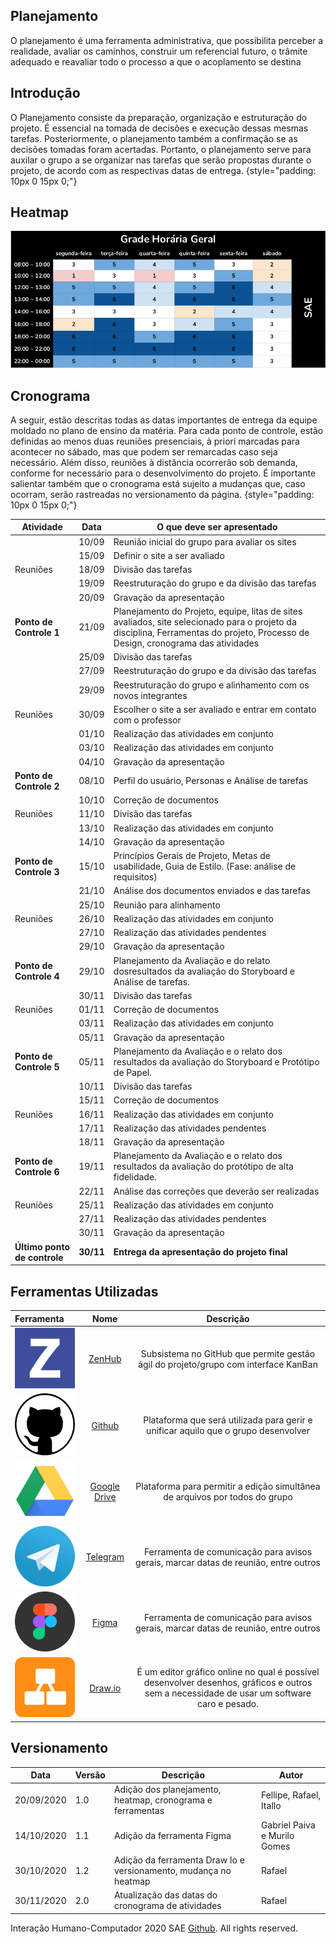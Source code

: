 
Planejamento
---------------

O planejamento é uma ferramenta administrativa, que possibilita perceber
a realidade, avaliar os caminhos, construir um referencial futuro, o
trâmite adequado e reavaliar todo o processo a que o acoplamento se
destina

Introdução 
---------------

 O Planejamento consiste da preparação, organização e estruturação do projeto. É essencial na tomada de decisões e execução dessas mesmas tarefas. Posteriormente, o planejamento também a confirmação se as decisões tomadas foram acertadas. Portanto, o planejamento serve para auxilar o grupo a se organizar nas tarefas que serão propostas durante o projeto, de acordo com as respectivas datas de entrega. {style="padding: 10px 0 15px 0;"}

Heatmap 
---------------

![heatmap](./images/heatmapv2.png)

Cronograma 
---------------

 A seguir, estão descritas todas as datas importantes de entrega da equipe moldado no plano de ensino da matéria. Para cada ponto de controle, estão definidas ao menos duas reuniões presenciais, à priori marcadas para acontecer no sábado, mas que podem ser remarcadas caso seja necessário. Além disso, reuniões à distância ocorrerão sob demanda, conforme for necessário para o desenvolvimento do projeto. É importante salientar também que o cronograma está sujeito a mudanças que, caso ocorram, serão rastreadas no versionamento da página. {style="padding: 10px 0 15px 0;"}

  Atividade   |   Data    |   O que deve ser apresentado
----------- | --------- | ------------------------------
  <i></i>| 10/09 | Reunião inicial do grupo para avaliar os sites
  <i></i>| 15/09 | Definir o site a ser avaliado
  Reuniões | 18/09 | Divisão das tarefas
  <i></i>| 19/09 | Reestruturação do grupo e da divisão das tarefas
  <i></i>| 20/09 | Gravação da apresentação
  **Ponto de Controle 1**   |  21/09 | Planejamento do Projeto, equipe, litas de sites avaliados, site selecionado para o projeto da disciplina, Ferramentas do projeto, Processo de Design, cronograma das atividades
  <i></i>| 25/09 | Divisão das tarefas
  <i></i>| 27/09 | Reestruturação do grupo e da divisão das tarefas
  <i></i>| 29/09 | Reestruturação do grupo e alinhamento com os novos integrantes
  Reuniões | 30/09 | Escolher o site a ser avaliado e entrar em contato com o professor
  <i></i>| 01/10 | Realização das atividades em conjunto
  <i></i>| 03/10 | Realização das atividades em conjunto
  <i></i>| 04/10 | Gravação da apresentação
  **Ponto de Controle 2**   |   08/10 | Perfil do usuário, Personas e Análise de tarefas
  <i></i>| 10/10 | Correção de documentos
  Reuniões | 11/10 | Divisão das tarefas
  <i></i>| 13/10 | Realização das atividades em conjunto
  <i></i>| 14/10 | Gravação da apresentação
  **Ponto de Controle 3**   |   15/10 |Princípios Gerais de Projeto, Metas de usabilidade, Guia de Estilo. (Fase: análise de requisitos)
  <i></i>| 21/10 | Análise dos documentos enviados e das tarefas
  <i></i>| 25/10 | Reunião para alinhamento
  Reuniões| 26/10 | Realização das atividades em conjunto
  <i></i>| 27/10 | Realização das atividades pendentes
  <i></i>| 29/10 | Gravação da apresentação 
  **Ponto de Controle 4**   |   29/10 | Planejamento da Avaliação e do relato dosresultados da avaliação do Storyboard e Análise de tarefas.
  <i></i>| 30/11 | Divisão das tarefas
  Reuniões| 01/11 | Correção de documentos
  <i></i>| 03/11 | Realização das atividades em conjunto
  <i></i>| 05/11 | Gravação da apresentação
  **Ponto de Controle 5**   |   05/11 | Planejamento da Avaliação e o relato dos resultados da avaliação do Storyboard e Protótipo de Papel.
  <i></i>| 10/11 | Divisão das tarefas
  <i></i>| 15/11 | Correção de documentos
  Reuniões| 16/11 | Realização das atividades em conjunto
  <i></i>| 17/11 | Realização das atividades pendentes
  <i></i>| 18/11 | Gravação da apresentação
  **Ponto de Controle 6**   |   19/11 | Planejamento da Avaliação e o relato dos resultados da avaliação do protótipo de alta fidelidade.
  <i></i>| 22/11 | Análise das correções que deverão ser realizadas
  Reuniões| 25/11 | Realização das atividades em conjunto
  <i></i>| 27/11 | Realização das atividades pendentes
  <i></i>| 30/11 | Gravação da apresentação
  **Último ponto de controle** | **30/11** | **Entrega da apresentação do projeto final**

Ferramentas Utilizadas 
---------------
  Ferramenta  | Nome |  Descrição 
  :--------- | :------: | :-------:
  ![logo zenhub](./images/ZenHub_logo.png) | [ZenHub](https://www.zenhub.com) | Subsistema no GitHub que permite gestão ágil do projeto/grupo com interface KanBan
  ![logo GitHub](./images/GitHub_logo.png) | [Github](https://github.com/) | Plataforma que será utilizada para gerir e unificar aquilo que o grupo desenvolver
  ![logo Drive](./images/GoogleDrive_logo.png) | [Google Drive](https://www.google.com/intl/pt-BR/drive/) | Plataforma para permitir a edição simultânea de arquivos por todos do grupo
  ![logo telegram](./images/Telegram_logo.png) | [Telegram](https://web.telegram.org/#/login) | Ferramenta de comunicação para avisos gerais, marcar datas de reunião, entre outros
  ![logo Figma](./images/figma_logo.png) | [Figma](https://www.figma.com/) | Ferramenta de comunicação para avisos gerais, marcar datas de reunião, entre outros
  ![logo DrawIo](./images/drawio_logo.png) | [Draw.io](https://app.diagrams.net/) | É um editor gráfico online no qual é possível desenvolver desenhos, gráficos e outros sem a necessidade de usar um software caro e pesado.

## Versionamento

Data | Versão | Descrição | Autor
---- | ------ | --------- | -----
20/09/2020 | 1.0 | Adição dos planejamento, heatmap, cronograma e ferramentas | Fellipe, Rafael, Itallo
14/10/2020 | 1.1 | Adição da ferramenta Figma | Gabriel Paiva e Murilo Gomes
30/10/2020 | 1.2 | Adição da ferramenta Draw Io e versionamento, mudança no heatmap | Rafael
30/11/2020 | 2.0 | Atualização das datas do cronograma de atividades | Rafael

Interação Humano-Computador 2020 SAE
[Github](https://github.com/Interacao-Humano-Computador/2020.1-SAE/).
All rights reserved. 